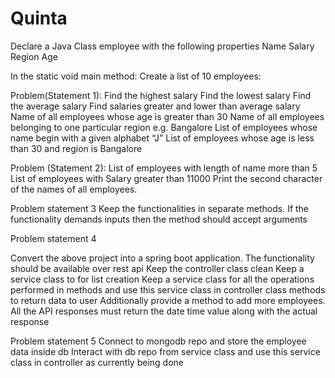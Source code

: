 # Quinta
Declare a Java Class employee with the following properties
Name
Salary
Region
Age

In the static void main method:
Create a list of 10 employees:

Problem(Statement 1):
Find the highest salary
Find the lowest salary
Find the average salary
Find salaries greater and lower than average salary
Name of all employees whose age is greater than 30
Name of all employees belonging to one particular region e.g. Bangalore
List of employees whose name begin with a given alphabet “J”
List of employees whose age is less than 30 and region is Bangalore

Problem (Statement 2):
List of employees with length of name more than 5
List of employees with Salary greater than 11000
Print the second character of the names of all employees.

Problem statement 3
Keep the functionalities in separate methods.
If the functionality demands inputs then the method should accept arguments

Problem statement 4

Convert the above project into a spring boot application. The functionality should be available over rest api
Keep the controller class clean
Keep a service class to for list creation
Keep a service class for all the operations performed in methods and use this service class in controller class methods to return data to user
Additionally provide a method to add more employees.
All the API responses must return the date time value along with the actual response

Problem statement 5
Connect to mongodb repo and store the employee data inside db 
Interact with db repo from service class and use this service class in controller as currently being done

